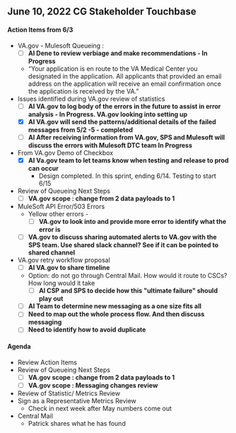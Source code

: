 ## June 10, 2022 CG Stakeholder Touchbase

#### Action Items from 6/3
- VA.gov - Mulesoft Queueing : 
     - [ ] **AI Dene to review verbiage and make recommendations - In Progress**
     - “Your application is en route to the VA Medical Center you designated in the application. All applicants that provided an email address on the application will receive an email confirmation once the application is received by the VA.”
- Issues identified during VA.gov review of statistics
     - [ ] **AI VA.gov to log body of the errors in the future to assist in error analysis - In Progress. VA.gov looking into setting up**
     - [x] **AI VA.gov will send the patterns/additional details of the failed messages from 5/2 -5 - completed**
     - [ ] **AI After receiving information from VA.gov, SPS and Mulesoft will discuss the errors with Mulesoft DTC team In Progress**
- From VA.gov Demo of Checkbox
     - [x] **AI Va.gov team to let teams know when testing and release to prod can occur**
          - Design completed. In this sprint, ending 6/14. Testing to start 6/15
 - Review of Queueing Next Steps
     - [ ] **VA.gov scope : change from 2 data payloads to 1**
- MuleSoft API Error/503 Errors
     - Yellow other errors - 
          - [ ] **VA.gov to look into and provide more error to identify what the error is**
     - [ ] **VA.gov to discuss sharing automated alerts to VA.gov with the SPS team. Use shared slack channel? See if it can be pointed to shared channel**
- VA.gov retry workflow proposal
     - [ ] **AI VA.gov to share timeline**
     - Option: do not go through Central Mail. How would it route to CSCs? How long would it take
          - [ ] **AI CSP and SPS to decide how this "ultimate failure" should play out**
     - [ ] **AI Team to determine new messaging as a one size fits all**
     - [ ] **Need to map out the whole process flow. And then discuss messaging**
     - [ ] **Need to identify how to avoid duplicate**

#### Agenda
- Review Action Items
- Review of Queueing Next Steps
     - [ ] **VA.gov scope : change from 2 data payloads to 1**
     - [ ] **VA.gov scope : Messaging changes review**
- Review of Statistic/ Metrics Review
- Sign as a Representative Metrics Review
     - Check in next week after May numbers come out
- Central Mail
     - Patrick shares what he has found

